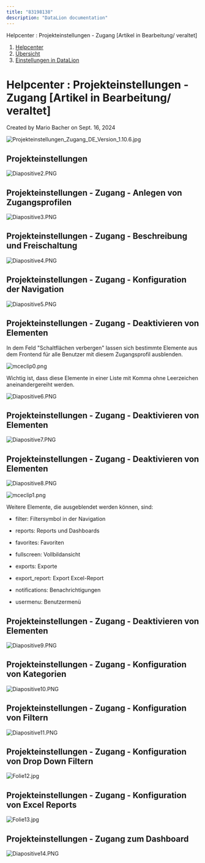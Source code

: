 ```yaml
---
title: "83198138"
description: "DataLion documentation"
---
```


Helpcenter : Projekteinstellungen - Zugang \[Artikel in Bearbeitung/ veraltet\]  

1.  [Helpcenter](index.html)
2.  [Übersicht](2982609.html)
3.  [Einstellungen in DataLion](Einstellungen-in-DataLion_3539137.html)

# Helpcenter : Projekteinstellungen - Zugang \[Artikel in Bearbeitung/ veraltet\]

Created by Mario Bacher on Sept. 16, 2024

![Projekteinstellungen_Zugang_DE_Version_1.10.6.jpg](/img/83165283.jpg?width=760)

## Projekteinstellungen

![Diapositive2.PNG](/img/83165290.png?width=760)

## Projekteinstellungen - Zugang - Anlegen von Zugangsprofilen

![Diapositive3.PNG](/img/83165296.png?width=760)

## Projekteinstellungen - Zugang - Beschreibung und Freischaltung  

![Diapositive4.PNG](/img/83165302.png?width=760)

## Projekteinstellungen - Zugang - Konfiguration der Navigation

![Diapositive5.PNG](/img/83165308.png?width=760)

## Projekteinstellungen - Zugang - Deaktivieren von Elementen

In dem Feld "Schaltflächen verbergen" lassen sich bestimmte Elemente aus dem Frontend für alle Benutzer mit diesem Zugangsprofil ausblenden.

![mceclip0.png](/img/83165314.png?width=636)

Wichtig ist, dass diese Elemente in einer Liste mit Komma ohne Leerzeichen aneinandergereiht werden.

![Diapositive6.PNG](/img/83165320.png?width=760)

## Projekteinstellungen - Zugang - Deaktivieren von Elementen

![Diapositive7.PNG](/img/83165326.png?width=760)

## Projekteinstellungen - Zugang - Deaktivieren von Elementen

![Diapositive8.PNG](/img/83165332.png?width=760)

![mceclip1.png](/img/83165338.png?width=610)

Weitere Elemente, die ausgeblendet werden können, sind:

-   filter: Filtersymbol in der Navigation
    
-   reports: Reports und Dashboards
    
-   favorites: Favoriten
    
-   fullscreen: Vollbildansicht
    
-   exports: Exporte
    
-   export\_report: Export Excel-Report
    
-   notifications: Benachrichtigungen
    
-   usermenu: Benutzermenü
    

## Projekteinstellungen - Zugang - Deaktivieren von Elementen

![Diapositive9.PNG](/img/83165344.png?width=760)

## Projekteinstellungen - Zugang - Konfiguration von Kategorien

![Diapositive10.PNG](/img/83165350.png?width=760)

## Projekteinstellungen - Zugang - Konfiguration von Filtern

![Diapositive11.PNG](/img/83165356.png?width=760)

## Projekteinstellungen - Zugang - Konfiguration von Drop Down Filtern

![Folie12.jpg](/img/83165362.jpg?width=760)

## Projekteinstellungen - Zugang - Konfiguration von Excel Reports

![Folie13.jpg](/img/83165368.jpg?width=760)

## Projekteinstellungen - Zugang zum Dashboard

![Diapositive14.PNG](/img/83165374.png?width=760)